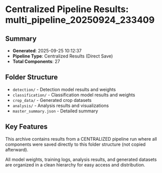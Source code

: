 # Centralized Pipeline Results: multi_pipeline_20250924_233409

## Summary
- **Generated**: 2025-09-25 10:12:37
- **Pipeline Type**: Centralized Results (Direct Save)
- **Total Components**: 27

## Folder Structure
- `detection/` - Detection model results and weights
- `classification/` - Classification model results and weights
- `crop_data/` - Generated crop datasets
- `analysis/` - Analysis results and visualizations
- `master_summary.json` - Detailed summary

## Key Features
This archive contains results from a CENTRALIZED pipeline run where all components
were saved directly to this folder structure (not copied afterward).

All model weights, training logs, analysis results, and generated datasets are
organized in a clean hierarchy for easy access and distribution.
